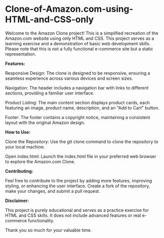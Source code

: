 # Clone-of-Amazon.com-using-HTML-and-CSS-only
Welcome to the Amazon Clone project! This is a simplified recreation of the Amazon.com website using only HTML and CSS. This project serves as a learning exercise and a demonstration of basic web development skills. Please note that this is not a fully functional e-commerce site but a static representation.

**Features:**

Responsive Design: The clone is designed to be responsive, ensuring a seamless experience across various devices and screen sizes.

Navigation: The header includes a navigation bar with links to different sections, providing a familiar user interface.

Product Listing: The main content section displays product cards, each featuring an image, product name, description, and an "Add to Cart" button.

Footer: The footer contains a copyright notice, maintaining a consistent layout with the original Amazon design.

**How to Use:**

Clone the Repository: Use the git clone command to clone the repository to your local machine.

Open index.html: Launch the index.html file in your preferred web browser to explore the Amazon.com Clone.

**Contributing:**

Feel free to contribute to the project by adding more features, improving styling, or enhancing the user interface. Create a fork of the repository, make your changes, and submit a pull request.

**Disclaimer:**

This project is purely educational and serves as a practice exercise for HTML and CSS skills. It does not include advanced features or real e-commerce functionality.

Thank you so much for your valuable time.

